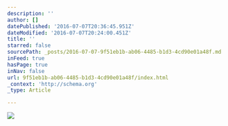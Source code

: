 ```yaml
---
description: ''
author: []
datePublished: '2016-07-07T20:36:45.951Z'
dateModified: '2016-07-07T20:24:00.451Z'
title: ''
starred: false
sourcePath: _posts/2016-07-07-9f51eb1b-ab06-4485-b1d3-4cd90e01a48f.md
inFeed: true
hasPage: true
inNav: false
url: 9f51eb1b-ab06-4485-b1d3-4cd90e01a48f/index.html
_context: 'http://schema.org'
_type: Article

---
```

![](https://the-grid-user-content.s3-us-west-2.amazonaws.com/b0ea8d85-c17e-417a-a615-be4cd2e595bd.jpg)